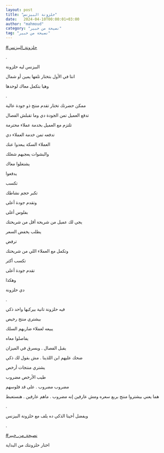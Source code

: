 ```yaml
---
layout: post
title: "حلزونة البيزنس"
date:   2024-04-10T00:00:01+03:00
author: "mahmoud"
category: "نصيحة من خبير"
tag: "نصيحة من خبير"
---
```



[<u>\#حلزونة\_البيزنس</u>](https://www.facebook.com/hashtag/%D8%AD%D9%84%D8%B2%D9%88%D9%86%D8%A9_%D8%A7%D9%84%D8%A8%D9%8A%D8%B2%D9%86%D8%B3?__eep__=6&__cft__%5b0%5d=AZWkmzc13o4w77FDi851oj_P9R7IHtMrD-Y2HtTdVgCfrlOrzmUZOWXFG5E9NCPoMrz7yb6K5ELn9odNJaD97jTcKos14UUHlFELup2mZv4Qi3B4P2alXXgEq3YGwljajzZnYtyy6mYTA-V9b0vanDcGpQXq9jziQH2-R3XliHOdqA&__tn__=*NK-R)

.

البيزنس ليه حلزونة

انتا في الأول بتختار تلفها يمين أو شمال

وهيا بتكمل معاك لوحدها

.

ممكن حضرتك تختار تقدم منتج ذو جودة عالية

تدفع العميل تمن الجودة دي وما تقبلش الفصال

تلتزم مع العميل بخدمة عملاء محترمة

تدفعه تمن خدمة العملاء دي

العملاء السكة يبعدوا عنك

والبشوات يعجبهم شغلك

يشتغلوا معاك

يدفعوا

تكسب

تكبر حجم نشاطك

وتقدم جودة أعلى

بفلوس أغلى

يجي لك عميل من شريحة أقل من شريحتك

يطلب يخفض السعر

ترفض

وتكمل مع العملاء اللي من شريحتك

تكسب أكتر

تقدم جودة أعلى

وهكذا

دي حلزونة

.

فيه حلزونة تانية بيركبها واحد ذكي

بيشتري منتج رخيص

يبيعه لعملاء ضاربهم السلك

يفاصلوا معاه

يقبل الفصال . ويسرق في الميزان

ضحك عليهم ابن اللذينا . مش بقول لك ذكي

يشتري منتجات أرخص

طيب الأرخص مضروب

مضروب مضروب . على قد فلوسهم

هما يعني بيشتروا منتج بربع سعره ومش عارفين إنه مضروب .
ماهم عارفين . هنستعبط

.

ويفضل أخينا الذكي ده يلف مع حلزونة البيزنس

.

[<u>\#نصيحة\_من\_خبير</u>](https://www.facebook.com/hashtag/%D9%86%D8%B5%D9%8A%D8%AD%D8%A9_%D9%85%D9%86_%D8%AE%D8%A8%D9%8A%D8%B1?__eep__=6&__cft__%5b0%5d=AZWkmzc13o4w77FDi851oj_P9R7IHtMrD-Y2HtTdVgCfrlOrzmUZOWXFG5E9NCPoMrz7yb6K5ELn9odNJaD97jTcKos14UUHlFELup2mZv4Qi3B4P2alXXgEq3YGwljajzZnYtyy6mYTA-V9b0vanDcGpQXq9jziQH2-R3XliHOdqA&__tn__=*NK-R)

اختار حلزونتك من البداية
